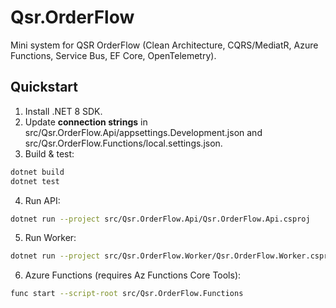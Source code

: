 ﻿# Qsr.OrderFlow

Mini system for QSR OrderFlow (Clean Architecture, CQRS/MediatR, Azure Functions, Service Bus, EF Core, OpenTelemetry).

## Quickstart
1. Install .NET 8 SDK.
2. Update **connection strings** in src/Qsr.OrderFlow.Api/appsettings.Development.json and src/Qsr.OrderFlow.Functions/local.settings.json.
3. Build & test:
```bash
dotnet build
dotnet test
```
4. Run API:
```bash
dotnet run --project src/Qsr.OrderFlow.Api/Qsr.OrderFlow.Api.csproj
```
5. Run Worker:
```bash
dotnet run --project src/Qsr.OrderFlow.Worker/Qsr.OrderFlow.Worker.csproj
```
6. Azure Functions (requires Az Functions Core Tools):
```bash
func start --script-root src/Qsr.OrderFlow.Functions
```

